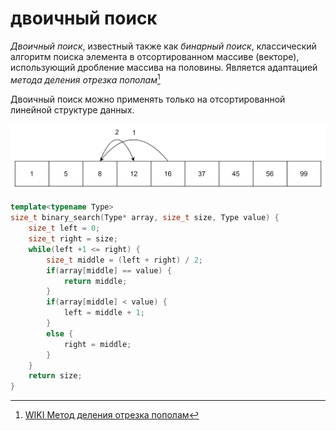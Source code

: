 # двоичный поиск

_Двоичный поиск_, известный также как _бинарный поиск_, классический алгоритм поиска элемента в отсортированном массиве (векторе), использующий дробление массива на половины. Является адаптацией _метода деления отрезка пополам_[^1]

Двоичный поиск можно применять только на отсортированной линейной структуре данных.

![binary search](images/binary_search.png)

```cpp
template<typename Type>
size_t binary_search(Type* array, size_t size, Type value) {
    size_t left = 0;
    size_t right = size;
    while(left +1 <= right) {
        size_t middle = (left + right) / 2;
        if(array[middle] == value) {
            return middle;
        }
        if(array[middle] < value) {
            left = middle + 1;
        }
        else {
            right = middle;
        }
    }
    return size;
}
```

[^1]: [WIKI Метод деления отрезка пополам](https://ru.wikipedia.org/wiki/Метод_бисекции)